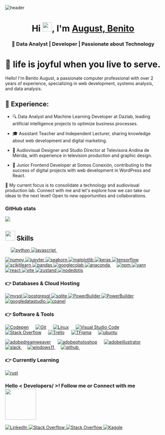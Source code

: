   ![header](https://user-images.githubusercontent.com/59575502/127335491-fdba1874-e943-4d3c-ab8c-678ffe22f8b8.png)
<p align="center">

<h1 align="center">Hi <img src = "https://raw.githubusercontent.com/MartinHeinz/MartinHeinz/master/wave.gif" width = 30px>, I'm <a href="https://github.com/B-GUST" target="blank">
August, Benito  </a></h1>
<h3 align="center">🚀 Data Analyst | Developer | Passionate about Technology </h3>


<h1>🔭 life is joyful when you live to serve.</h1>
  <p>Hello! I'm Benito August, a passionate computer professional with over 2 years of experience, specializing in web development, systems analysis, and data analysis.</p>

  <h2>💬 Experience:</h2>
  <ul>
    <li>
      <p>🔍 Data Analyst and Machine Learning Developer at Dazlab, leading artificial intelligence projects to optimize business processes.</p>
    </li>
    <li>
      <p>🎓 Assistant Teacher and Independent Lecturer, sharing knowledge about web development and digital marketing.</p>
    </li>
    <li>
      <p>🎥 Audiovisual Designer and Studio Director at Televisora Andina de Mérida, with experience in television production and graphic design.</p>
    </li>
    <li>
      <p>💼 Junior Frontend Developer at Somos Conexión, contributing to the success of digital projects with web development in WordPress and React.</p>
    </li>
  </ul>

  <p>🌱 My current focus is to consolidate a technology and audiovisual production lab. Connect with me and let's explore how we can take our ideas to the next level! Open to new opportunities and collaborations.</p>

### GitHub stats

<img src="https://github-readme-stats.vercel.app/api/top-langs/?username=B-GUST&layout=donut&langs_countt=20&bg_color=000000&text_color=fff" />

<br>

  <h2> <img src = "https://media2.giphy.com/media/QssGEmpkyEOhBCb7e1/giphy.gif?cid=ecf05e47a0n3gi1bfqntqmob8g9aid1oyj2wr3ds3mg700bl&rid=giphy.gif" width = 32px> Skills  </h2>
  
  &emsp;
   <a href="#" target="_blank">
    <img alt="python" src="https://img.shields.io/badge/python-FF5733?style=for-the-badge&logo=python&logoColor=white">
  </a>
   <a href="#" target="_blank">
    <img alt="javascript" src="https://img.shields.io/badge/javascript-FF5733?style=for-the-badge&logo=javascript&logoColor=white">
  </a>
  &emsp;

  <a href="#">
    <img alt="numpy" src="https://img.shields.io/badge/numpy-FF5733?style=for-the-badge&logo=numpy&logoColor=white">
  </a>
  <a href="#">
    <img alt="jupyter" src="https://img.shields.io/badge/jupyter-FF5733?style=for-the-badge&logo=jupyter&logoColor=white">
  </a>
  <a href="#">
    <img alt="seaborn" src="https://img.shields.io/badge/seaborn-FF5733?style=for-the-badge&logo=seaborn&logoColor=white">
  </a>
  <a href="#">
    <img alt="matplotlib" src="https://img.shields.io/badge/matplotlib-FF5733?style=for-the-badge&logo=matplotlib&logoColor=white">
  </a>
  <a href="#">
    <img alt="keras" src="https://img.shields.io/badge/keras-FF5733?style=for-the-badge&logo=keras&logoColor=white">
  </a>
  <a href="#">
    <img alt="tensorflow" src="https://img.shields.io/badge/tensorflow-FF5733?style=for-the-badge&logo=tensorflow&logoColor=white">
  </a>
   <a href="#">
    <img alt="scikitlearn" src="https://img.shields.io/badge/scikitlearn-FF5733?style=for-the-badge&logo=scikitlearn&logoColor=white">
  </a>
    <a href="#">
    <img alt="pandas" src="https://img.shields.io/badge/pandas-FF5733?style=for-the-badge&logo=pandas&logoColor=white">
  </a>
    <a href="#">
    <img alt="googlecolab" src="https://img.shields.io/badge/googlecolab-FF5733?style=for-the-badge&logo=googlecolab&logoColor=white">
  </a>
    <a href="#">
    <img alt="anaconda" src="https://img.shields.io/badge/anaconda-FF5733?style=for-the-badge&logo=anaconda&logoColor=white">
  </a>
  &emsp;
  <a href="#">
    <img alt="npm" src="https://img.shields.io/badge/npm-FF5733?style=for-the-badge&logo=npm&logoColor=white">
  </a>
  <a href="#">
    <img alt="yarn" src="https://img.shields.io/badge/yarn-FF5733?style=for-the-badge&logo=yarn&logoColor=white">
  </a>
  <a href="#" target="_blank">
     <img alt="react" src="https://img.shields.io/badge/react-FF5733?style=for-the-badge&logo=react&logoColor=white">
   </a>
     <a href="#" target="_blank">
     <img alt="vite" src="https://img.shields.io/badge/vite-FF5733?style=for-the-badge&logo=vite&logoColor=white">
   </a>
  <a href="#" target="_blank">
     <img alt="zustand" src="https://img.shields.io/badge/zustand-FF5733?style=for-the-badge&logo=zustand&logoColor=white">
   </a>
    <a href="#" target="_blank">
     <img alt="nodedotjs" src="https://img.shields.io/badge/nodedotjs-FF5733?style=for-the-badge&logo=nodedotjs&logoColor=white">
   </a>
   
  


### 👉 Databases & Cloud Hosting

<p align="left">
  
  <a href="#">
    <img alt="mysql" src="https://img.shields.io/badge/mysql-33B8FF?style=for-the-badge&logo=mysql&logoColor=white">
  </a>
  <a href="#">
    <img alt="postgresql" src="https://img.shields.io/badge/postgresql-33B8FF?style=for-the-badge&logo=postgresql&logoColor=white">
  </a>
   <a href="#">
    <img alt="sqlite" src="https://img.shields.io/badge/sqlite-33B8FF?style=for-the-badge&logo=sqlite&logoColor=white">
  </a>
   <a href="#">
    <img alt="PowerBuilder" src="https://img.shields.io/badge/PowerBuilder-33B8FF?style=for-the-badge&logo=PowerBuilder&logoColor=white">
  </a>
  <a href="#">
    <img alt="PowerBuilder" src="https://img.shields.io/badge/PowerBuilder-33B8FF?style=for-the-badge&logo=PowerBuilder&logoColor=white">
  </a>
   <a href="#">
    <img alt="googledatastudio" src="https://img.shields.io/badge/googledatastudio-33B8FF?style=for-the-badge&logo=googledatastudio&logoColor=white">
  </a>
  <a href="#"><img alt="cpanel" src ="https://img.shields.io/badge/cpanel-33B8FF?style=for-the-badge&logo=cpanel&logoColor=white"/></a>
    
 </p>

### 👉 Software & Tools

<p>
  <a href="#"><img alt="Codepen" src="https://img.shields.io/badge/Codepen-404346?style=for-the-badge&logo=codepen&logoColor=white"></a>
  &emsp;
  <a href="#"><img alt="Git" src="https://img.shields.io/badge/Git-404346?style=for-the-badge&logo=git&logoColor=white"></a>
  &emsp;
  <a href="#"><img alt="Linux" src="https://img.shields.io/badge/Linux-404346?style=for-the-badge&logo=linux&logoColor=black"></a>
  &emsp;
  <a href="#"><img alt="Visual Studio Code" src="https://img.shields.io/badge/Visual_Studio_Code-404346?style=for-the-badge&logo=visual%20studio%20code&logoColor=white"></a>
  &emsp;
  <a href="#"><img alt="Stack Overflow" src="https://img.shields.io/badge/Stack_Overflow-404346?style=for-the-badge&logo=stack-overflow&logoColor=white"></a>
  &emsp;
  <a href="#"><img alt="Trello" src="https://img.shields.io/badge/Trello-404346?style=for-the-badge&logo=trello&logoColor=white"></a>
  &emsp;
  <a href="#"><img alt="TFigma" src="https://img.shields.io/badge/Figma-404346?style=for-the-badge&logo=figma&logoColor=white"></a>
  &emsp;
  <a href="#"><img alt="ubuntu" src="https://img.shields.io/badge/ubuntu-404346?style=for-the-badge&logo=ubuntu&logoColor=white"></a>
  &emsp;  
  
  <a href="#"><img alt="adobedreamweaver" src="https://img.shields.io/badge/adobedreamweaver-404346?style=for-the-badge&logo=adobedreamweaver&logoColor=white"></a>
  &emsp;
  <a href="#"><img alt="adobephotoshop" src="https://img.shields.io/badge/adobephotoshop-404346?style=for-the-badge&logo=adobephotoshop&logoColor=white"></a>
  &emsp;
  <a href="#"><img alt="adobeillustrator" src="https://img.shields.io/badge/adobeillustrator-404346?style=for-the-badge&logo=adobeillustrator&logoColor=white"></a>
  &emsp;
  <a href="#">
  <img alt="slack" src="https://img.shields.io/badge/slack-404346?style=for-the-badge&logo=slack&logoColor=white">
  </a>
  &emsp;
  <a href="#">
  <img alt="windows11" src="https://img.shields.io/badge/windows11-404346?style=for-the-badge&logo=windows11&logoColor=white">
  </a>
  &emsp;
  <a href="#">
  <img alt="github" src="https://img.shields.io/badge/github-404346?style=for-the-badge&logo=github&logoColor=white">
  </a>
  &emsp;
</p>

### 👉 Currently Learning

  <p>
    <a href="#"><img alt="rust" src="https://img.shields.io/badge/rust-000000?style=for-the-badge&logo=rust&logoColor=white"></a>
  </p>


  <h3> 
    Hello < Developers/ >! Follow me or  Connect with me 
    <img src='https://raw.githubusercontent.com/ShahriarShafin/ShahriarShafin/main/Assets/handshake.gif' width="100px"> 
  </h3>

   <a href="https://www.linkedin.com/in/benitoaugust/" target="_blank">
    <img alt="LinkedIn" src="https://img.shields.io/badge/LinkedIn-05977C?style=for-the-badge&logo=linkedin&logoColor=white">
  </a>
   <a href="https://x.com/Benito_August" target="_blank">
    <img alt="Stack Overflow" src="https://img.shields.io/badge/twitter-05977C?style=for-the-badge&logo=x&logoColor=white">
  </a>
  <a href="https://instagram.com/benitoaugust" target="_blank">
    <img alt="Stack Overflow" src="https://img.shields.io/badge/instagram-05977C?style=for-the-badge&logo=instagram&logoColor=white">
  </a>  
  <a href="mailto:augustbenitogroup@gmail.com" target="_blank">
    <img alt="Kaggle" src="https://img.shields.io/badge/gmail-05977C?style=for-the-badge&logo=gmail&logoColor=white">
  </a>  
